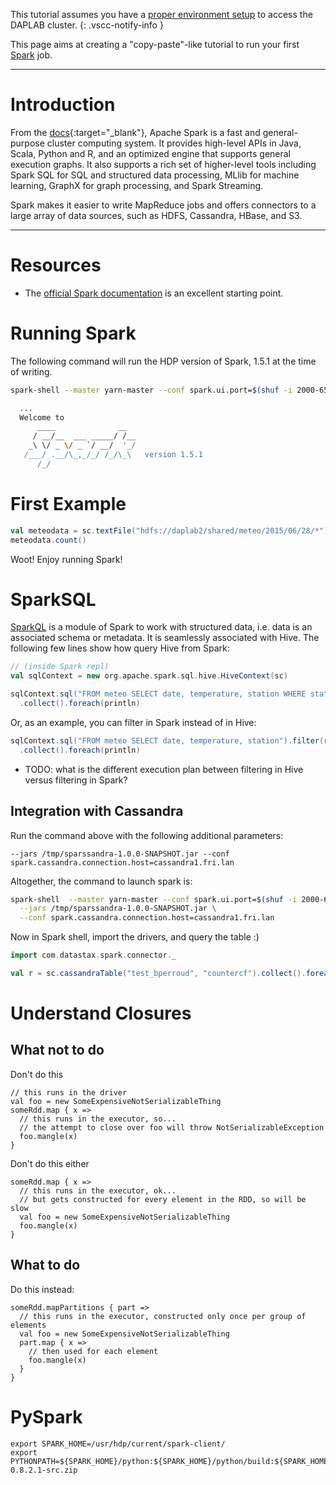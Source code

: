 This tutorial assumes you have a [proper environment setup](getting_started.md)
to access the DAPLAB cluster.
{: .vscc-notify-info }

This page aims at creating a "copy-paste"-like tutorial to run your first
[Spark](https://spark.apache.org) job.

-------------------------------------
# Introduction

From the [docs](https://spark.apache.org/docs/1.5.1/){:target="_blank"}, Apache Spark is a fast and general-purpose cluster computing system. It provides high-level APIs in Java, Scala, Python and R, and an optimized engine that supports general execution graphs. It also supports a rich set of higher-level tools including Spark SQL for SQL and structured data processing, MLlib for machine learning, GraphX for graph processing, and Spark Streaming.

Spark makes it easier to write MapReduce jobs and offers connectors to a large array of data sources, such as HDFS, Cassandra, HBase, and S3.



-------------------------------------


# Resources

* The [official Spark documentation](https://spark.apache.org/docs/1.5.1/) is an
  excellent starting point.

# Running Spark

The following command will run the HDP version of Spark, 1.5.1 at the time of writing.

```bash
spark-shell --master yarn-master --conf spark.ui.port=$(shuf -i 2000-65000 -n 1)

  ...
  Welcome to
      ____              __
     / __/__  ___ _____/ /__
    _\ \/ _ \/ _ `/ __/  '_/
   /___/ .__/\_,_/_/ /_/\_\   version 1.5.1
      /_/
```

# First Example

```scala
val meteodata = sc.textFile("hdfs://daplab2/shared/meteo/2015/06/28/*")
meteodata.count()
```

Woot! Enjoy running Spark!


# SparkSQL

[SparkQL](https://spark.apache.org/sql/) is a module of Spark to work with structured data,
i.e. data is an associated schema or metadata. It is seamlessly associated with Hive.
The following few lines show how query Hive from Spark:

```scala
// (inside Spark repl)
val sqlContext = new org.apache.spark.sql.hive.HiveContext(sc)

sqlContext.sql("FROM meteo SELECT date, temperature, station WHERE station = 'SMA'")
  .collect().foreach(println)
```

Or, as an example, you can filter in Spark instead of in Hive:

```scala
sqlContext.sql("FROM meteo SELECT date, temperature, station").filter(r => r(2) == "SMA")
  .collect().foreach(println)
```

* TODO: what is the different execution plan between filtering in Hive versus filtering in Spark?


## Integration with Cassandra

Run the command above with the following additional parameters:

`--jars /tmp/sparssandra-1.0.0-SNAPSHOT.jar --conf spark.cassandra.connection.host=cassandra1.fri.lan`

Altogether, the command to launch spark is:

```bash
spark-shell  --master yarn-master --conf spark.ui.port=$(shuf -i 2000-65000 -n 1) \
  --jars /tmp/sparssandra-1.0.0-SNAPSHOT.jar \
  --conf spark.cassandra.connection.host=cassandra1.fri.lan
```

Now in Spark shell, import the drivers, and query the table :)

```scala
import com.datastax.spark.connector._

val r = sc.cassandraTable("test_bperroud", "countercf").collect().foreach(println)
```

# Understand Closures

## What not to do

Don't do this

```
// this runs in the driver
val foo = new SomeExpensiveNotSerializableThing
someRdd.map { x =>
  // this runs in the executor, so...
  // the attempt to close over foo will throw NotSerializableException
  foo.mangle(x)
}
```

Don't do this either

```
someRdd.map { x =>
  // this runs in the executor, ok...
  // but gets constructed for every element in the RDD, so will be slow
  val foo = new SomeExpensiveNotSerializableThing
  foo.mangle(x)
}
```

## What to do

Do this instead:

```
someRdd.mapPartitions { part =>
  // this runs in the executor, constructed only once per group of elements
  val foo = new SomeExpensiveNotSerializableThing
  part.map { x =>
    // then used for each element
    foo.mangle(x)
  }
}
```

# PySpark

```
export SPARK_HOME=/usr/hdp/current/spark-client/
export PYTHONPATH=${SPARK_HOME}/python:${SPARK_HOME}/python/build:${SPARK_HOME}/python/lib/py4j-0.8.2.1-src.zip
```

